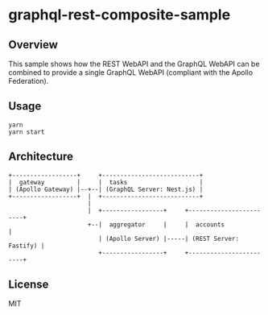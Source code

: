 # graphql-rest-composite-sample

## Overview

This sample shows how the REST WebAPI and the GraphQL WebAPI can be combined to provide a single GraphQL WebAPI (compliant with the Apollo Federation).

## Usage

```shell
yarn
yarn start  
```
## Architecture

```
+------------------+     +---------------------------+
|  gateway         |     |  tasks                    |
| (Apollo Gateway) |--+--| (GraphQL Server: Nest.js) |
+------------------+  |  +---------------------------+
                      |
                      |  +-----------------+     +------------------------+
                      +--|  aggregator     |     |  accounts              |
                         | (Apollo Server) |-----| (REST Server: Fastify) |
                         +-----------------+     +------------------------+
```

## License

MIT